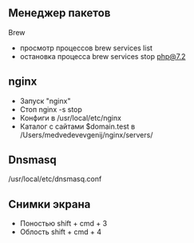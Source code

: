 ## Менеджер пакетов
Brew
* просмотр процессов brew services list
* остановка процесса brew services stop php@7.2
## nginx
* Запуск "nginx"
* Стоп nginx -s stop
* Конфиги в /usr/local/etc/nginx
* Каталог с сайтами $domain.test в /Users/medvedevevgenij/nginx/servers/
## Dnsmasq
/usr/local/etc/dnsmasq.conf
## Снимки экрана
* Поностью shift + cmd + 3
* Облость shift + cmd + 4


